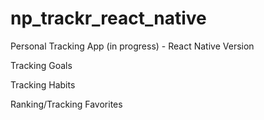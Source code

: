 # np_trackr_react_native
Personal Tracking App (in progress) - React Native Version

Tracking Goals

Tracking Habits

Ranking/Tracking Favorites